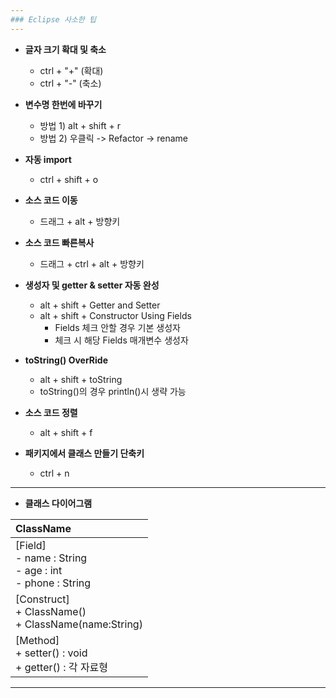 ```yaml
---
### Eclipse 사소한 팁
---
```



- **글자 크기 확대 및 축소**
	- ctrl + "+" (확대)
	- ctrl + "-" (축소)
  
  
- **변수명 한번에 바꾸기**
	- 방법 1) alt + shift + r
	- 방법 2) 우클릭 -> Refactor -> rename


- **자동 import**
	- ctrl + shift + o


- **소스 코드 이동**
	- 드래그 + alt + 방향키


- **소스 코드 빠른복사**
	- 드래그 + ctrl + alt + 방향키


- **생성자 및 getter & setter 자동 완성**
	- alt + shift + Getter and Setter
	- alt + shift + Constructor Using Fields
		- Fields 체크 안할 경우 기본 생성자
		- 체크 시 해당 Fields 매개변수 생성자
		
- **toString() OverRide**
	- alt + shift + toString
	- toString()의 경우 println()시 생략 가능
	
- **소스 코드 정렬**
	- alt + shift + f
	
- **패키지에서 클래스 만들기 단축키**
	- ctrl + n

	
---

- **클래스 다이어그램**


|ClassName|
|:---|
|[Field]<br>- name : String<br>- age : int<br>- phone : String|
|[Construct]<br>+ ClassName()<br>+ ClassName(name:String)|
|[Method]<br>+ setter() : void<br>+ getter() : 각 자료형|


---

